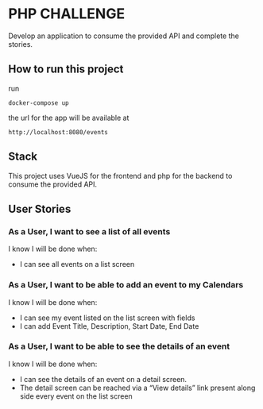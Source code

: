 # PHP CHALLENGE
Develop an application to consume the provided API and complete the stories.

## How to run this project
run
```
docker-compose up
```
the url for the app will be available at
```
http://localhost:8080/events
```

## Stack
This project uses VueJS for the frontend and php for the backend to consume the provided API.

## User Stories
### As a User, I want to see a list of all events
I know I will be done when:
- I can see all events on a list screen

### As a User, I want to be able to add an event to my Calendars
I know I will be done when:
- I can see my event listed on the list screen with fields
- I can add Event Title, Description, Start Date, End Date

### As a User, I want to be able to see the details of an event
I know I will be done when:
- I can see the details of an event on a detail screen.
- The detail screen can be reached via a “View details” link present along side every event on the list screen
